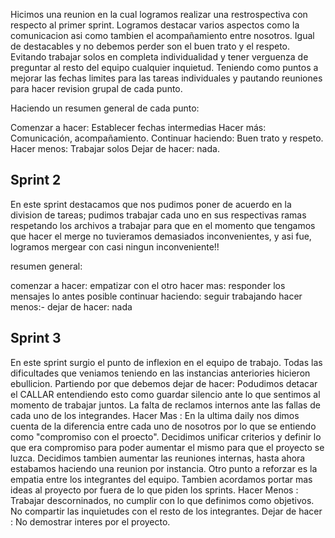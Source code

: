 
Hicimos una reunion en la cual logramos realizar una restrospectiva con respecto al primer sprint.
Logramos destacar varios aspectos como la comunicacion asi como tambien el acompañamiento entre nosotros. Igual de destacables y no debemos perder son el buen trato y el respeto.
Evitando trabajar solos en completa individualidad y tener verguenza de preguntar al resto del equipo cualquier inquietud. Teniendo como puntos a mejorar las fechas limites para las tareas individuales y pautando reuniones para hacer revision grupal de cada punto.

Haciendo un resumen general de cada punto:

Comenzar a hacer: Establecer fechas intermedias
Hacer más: Comunicación, acompañamiento.
Continuar haciendo: Buen trato y respeto.
Hacer menos: Trabajar solos
Dejar de hacer: nada.

## Sprint 2
En este sprint destacamos que nos pudimos poner de acuerdo en la division de tareas;
pudimos trabajar cada uno en sus respectivas ramas respetando los archivos a trabajar para que en el momento que tengamos que hacer el merge no tuvieramos demasiados inconvenientes, y asi fue, logramos mergear con casi ningun inconveniente!!

resumen general:

comenzar a hacer: empatizar con el otro
hacer mas: responder los mensajes lo antes posible
continuar haciendo: seguir trabajando
hacer menos:-
dejar de hacer: nada

## Sprint 3

En este sprint surgio el punto de inflexion en el equipo de trabajo. Todas las dificultades que veniamos teniendo en las instancias anteriories hicieron ebullicion. 
<span> Partiendo por que debemos dejar de hacer:</span> Podudimos detacar el CALLAR entendiendo esto como guardar silencio ante lo que sentimos al momento de trabajar juntos. La falta de reclamos internos ante las fallas de cada uno de los integrandes.
<span> Hacer Mas :</span> En la ultima daily nos dimos cuenta de la diferencia entre cada uno de nosotros por lo que se entiendo como "compromiso con el proecto". Decidimos unificar criterios y definir lo que era compromiso para poder aumentar el mismo para que el proyecto se luzca.  Decidimos tambien aumentar las reuniones internas, hasta ahora estabamos haciendo una reunion por instancia. Otro punto a reforzar es la empatia entre los integrantes del equipo. Tambien acordamos portar mas ideas al proyecto por fuera de lo que piden los sprints.
<span> Hacer Menos :</span> Trabajar descorninados, no cumplir con lo que definimos como objetivos. No compartir las inquietudes con el resto de los integrantes. 
<span> Dejar de hacer :</span> No demostrar interes por el proyecto.

